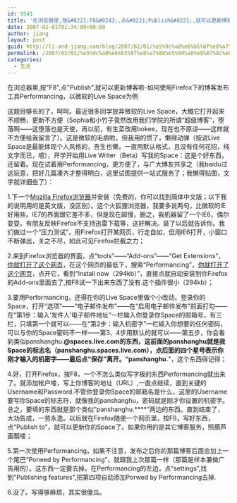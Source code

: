 ```yaml
---
id: 9541
title: '在浏览器里,按&#8221;F8&#8243;,点&#8221;Publish&#8221;,就可以更新博客啦-如何使用Firefox下的博客发布工具Performancing，以微软的Live Space为例'
date: 2007-02-01T01:34:00+00:00
author: jiang
layout: post
guid: http://li-and-jiang.com/blog/2007/02/01/%e5%9c%a8%e6%b5%8f%e8%a7%88%e5%99%a8%e9%87%8c%e6%8c%89f8%e7%82%b9publish%e5%b0%b1%e5%8f%af%e4%bb%a5%e6%9b%b4%e6%96%b0%e5%8d%9a%e5%ae%a2%e5%95%a6-%e5%a6%82%e4%bd%95%e4%bd%bf%e7%94%a8firefox/
permalink: /2007/02/01/%e5%9c%a8%e6%b5%8f%e8%a7%88%e5%99%a8%e9%87%8c%e6%8c%89f8%e7%82%b9publish%e5%b0%b1%e5%8f%af%e4%bb%a5%e6%9b%b4%e6%96%b0%e5%8d%9a%e5%ae%a2%e5%95%a6-%e5%a6%82%e4%bd%95%e4%bd%bf%e7%94%a8firefox/
categories:
  - 生活
---
```

在浏览器里,按"F8",点"Publish",就可以更新博客啦-如何使用Firefox下的博客发布工具Performancing，以微软的Live Space为例

这题目够长的了，呵呵。最近很多同学放弃微软的Live Space，大概它打开起来不顺畅，更新不方便（Sophia和小竹子竟然改用我们学院的所谓“超级博客”，堕落啊——这堕落也是天使，再以前，有生菜改用bokee，现在也不原谅——这样就不方便给我留言了）。这是微软的毛病啦，但我用的惯了，懒得动弹（按说Live Space是最能体现个人风格的，吾生也懒，一直用默认格式，且没有任何花招，纯文字而已，噫），开学开始用Live Writer（Beta）写我的Space：这是个好东西，还留着。现在试着用Performancing，更方便了，与广大博友共享之（我baidu过这玩意，把好几篇凑齐才整得明白，这里试图提供一站式服务了；我懒得贴图，文字就详细些了）：

1.下一个[Mozilla Firefox浏览器](http://www.mozilla.com/en-US/)并安装（免费的，你可以找到简体中文版；以下我的说明用的是英文版，没区别）。这个火狐狸浏览器，我要多说两句，比微软的IE好用些。IE7的界面跟它差不多，但是现在超慢，删之，我机器留了一个IE6，偶尔耍耍。有朋友反映Firefox不支持迅雷下载等，这好解决。装了以后就告诉你。我们做过一个“压力测试”，用Firefox打开某网页，行走自如，但用IE6打开，小窗口不断弹出，关之不尽，如此可见Firefox拦截之力；

2.来到Firefox浏览器的界面，点“tools”——“Add-ons”——“Get Extensions”，[你就打开了这个网页](https://addons.mozilla.org/firefox/extensions/)，在这个网页的最低下，搜索“Performancing”，[你就打开了这个网页](https://addons.mozilla.org/search.php?q=Performancing&type=E&app=firefox)，点开它，看到“Install now（294kb）”，直接点就自动安装到你Firefox的Add-ons里面去了,按F8试一下出来东西了没有.这个插件很小（294kb）；

3.要用Performancing，还得在你的Live Space里做个小改动。登录你的Space，打开“选项”——“电子邮件发布”——在“启用电子邮件发布”前面打勾——在“第1步：输入‘发件人’电子邮件地址”一栏输入你登录你Space的邮箱号，有三栏，只填第一个就可以——在“第2步：输入机密字”一栏输入你想要的任何密码，可以与你的Space密码不一样——第3、4步用默认的就可以——第五步，你会看到类似<font><span>panshanghu</span>.<span>****</span>@spaces.live.com的东西，这前面的</font><font><span>panshanghu就是我Space的标志名（panshanghu.spaces.live.com），点后面的四个星号表示你刚才输入的机密字——最后点“保存”离开。“</span></font><font><span>panshanghu</span>.<span>****</span></font><font><span>”，这个东西得记得；</p> 

<p>
  4.好，打开Firefox，按F8，</span></font>一个不怎么类似写字板的东西Performancing就出来了。就添加帐户喽，写上你博客的地址（URL）,一直点继续，直到关键的Username和Password.不管你登录你Space的邮箱名是什么，这里的Username要写你Space的标志符，就像我的<font><span>panshanghu，密码就是刚才你设置的机密字。总之，要填的东西就是那个类似“</span></font><font><span>panshanghu</span>.<span>****</span></font><font><span>”两边的东西。直到结束了，大功告成，一劳永逸。以后就在Firefox随便一个网页里，按F8，写好东西，点“Publish to”，就可以更新你的Space了。如果你用的是其它博客服务，照葫芦画瓢喽；</p> 
  
  <p>
    5.第一次使用</span></font>Performancing，如果不注意，发布之后你的那篇博客后面会加上一个尾巴“Porwed by Performancing”，就跟我上次那篇一样（那篇是样本兼做广告用的）。这东西一定要去掉。在Performancing的左边，点“settings”,找到"Publishing features",把第四项自动添加Porwed by Performancing去掉.
  </p>
  
  <p>
    6.没了。写得够麻烦，其实很傻瓜。
  </p>